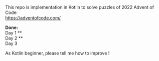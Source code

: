 This repo is implementation in Kotlin to solve puzzles of 2022 Advent of Code: \
https://adventofcode.com/

<b>Done: </b>\
Day 1 ** \
Day 2 ** \
Day 3 

As Kotlin beginner, please tell me how to improve !
